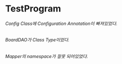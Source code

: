 # TestProgram

###### Config Class에 Configuration Annotation이 빠져있었다.
###### BoardDAO가 Class Type이었다.
###### Mapper의 namespace가 잘못 되어있었다.
